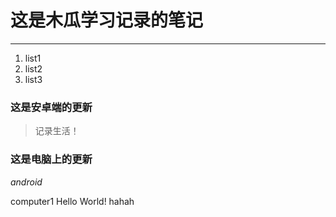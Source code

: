 # 这是木瓜学习记录的笔记
****
1. list1
2. list2
3. list3
### 这是安卓端的更新
> 记录生活！
### 这是电脑上的更新
*android*


computer1
Hello World!
hahah
